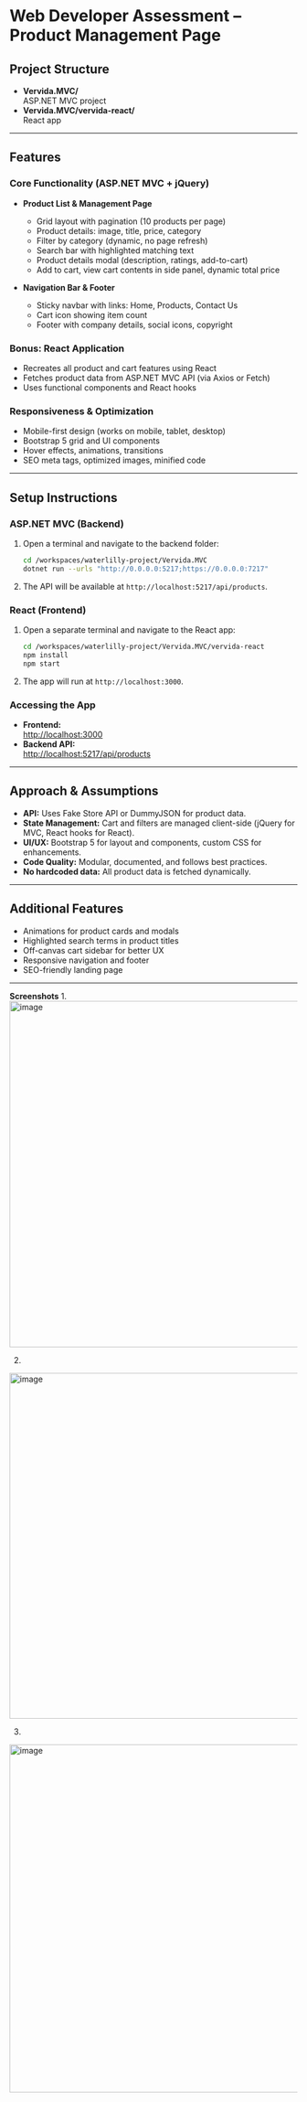 # Web Developer Assessment – Product Management Page

## Project Structure

- **Vervida.MVC/**  
  ASP.NET MVC project
- **Vervida.MVC/vervida-react/**  
  React app 

---

## Features

### Core Functionality (ASP.NET MVC + jQuery)
- **Product List & Management Page**
  - Grid layout with pagination (10 products per page)
  - Product details: image, title, price, category
  - Filter by category (dynamic, no page refresh)
  - Search bar with highlighted matching text
  - Product details modal (description, ratings, add-to-cart)
  - Add to cart, view cart contents in side panel, dynamic total price

- **Navigation Bar & Footer**
  - Sticky navbar with links: Home, Products, Contact Us
  - Cart icon showing item count
  - Footer with company details, social icons, copyright

### Bonus: React Application
- Recreates all product and cart features using React
- Fetches product data from ASP.NET MVC API (via Axios or Fetch)
- Uses functional components and React hooks

### Responsiveness & Optimization
- Mobile-first design (works on mobile, tablet, desktop)
- Bootstrap 5 grid and UI components
- Hover effects, animations, transitions
- SEO meta tags, optimized images, minified code

---

## Setup Instructions

### ASP.NET MVC (Backend)
1. Open a terminal and navigate to the backend folder:
   ```bash
   cd /workspaces/waterlilly-project/Vervida.MVC
   dotnet run --urls "http://0.0.0.0:5217;https://0.0.0.0:7217"
   ```
2. The API will be available at `http://localhost:5217/api/products`.

### React (Frontend)
1. Open a separate terminal and navigate to the React app:
   ```bash
   cd /workspaces/waterlilly-project/Vervida.MVC/vervida-react
   npm install
   npm start
   ```
2. The app will run at `http://localhost:3000`.

### Accessing the App
- **Frontend:**  
  [http://localhost:3000](http://localhost:3000)
- **Backend API:**  
  [http://localhost:5217/api/products](http://localhost:5217/api/products)

---

## Approach & Assumptions

- **API:** Uses Fake Store API or DummyJSON for product data.
- **State Management:** Cart and filters are managed client-side (jQuery for MVC, React hooks for React).
- **UI/UX:** Bootstrap 5 for layout and components, custom CSS for enhancements.
- **Code Quality:** Modular, documented, and follows best practices.
- **No hardcoded data:** All product data is fetched dynamically.

---

## Additional Features

- Animations for product cards and modals
- Highlighted search terms in product titles
- Off-canvas cart sidebar for better UX
- Responsive navigation and footer
- SEO-friendly landing page

---


**Screenshots**
1.
<img width="1359" height="606" alt="image" src="https://github.com/user-attachments/assets/d7486e4f-3bb5-49cb-bc6d-6dde633ddacd" />

2.
<img width="1362" height="605" alt="image" src="https://github.com/user-attachments/assets/90b2ab9a-e5d5-4f6e-9a5a-5ada6afa7270" />

3.
<img width="1358" height="609" alt="image" src="https://github.com/user-attachments/assets/08fa891d-156f-4f43-b78e-554fa55ad2fb" />

